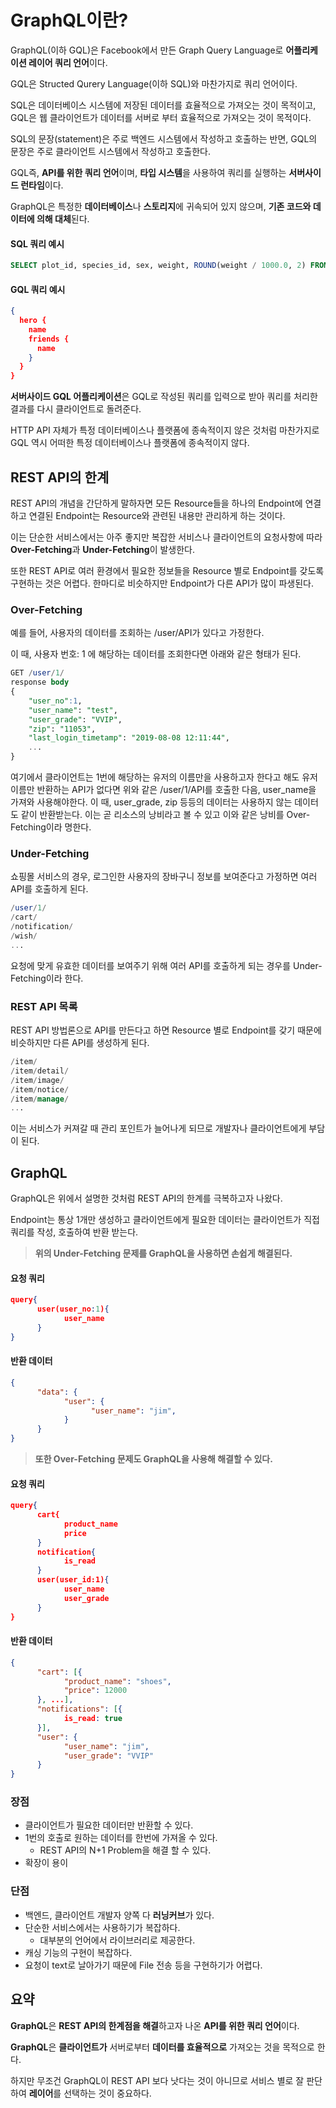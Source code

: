 # GraphQL이란?

GraphQL(이하 GQL)은 Facebook에서 만든 Graph Query Language로 **어플리케이션 레이어 쿼리 언어**이다.

GQL은 Structed Qurery Language(이하 SQL)와 마찬가지로 쿼리 언어이다.

SQL은 데이터베이스 시스템에 저장된 데이터를 효율적으로 가져오는 것이 목적이고,
GQL은 웹 클라이언트가 데이터를 서버로 부터 효율적으로 가져오는 것이 목적이다.

SQL의 문장(statement)은 주로 백엔드 시스템에서 작성하고 호출하는 반면, GQL의 문장은 주로 클라이언트 시스템에서 작성하고 호출한다.

GQL즉, **API를 위한 쿼리 언어**이며, **타입 시스템**을 사용하여 쿼리를 실행하는 **서버사이드 런타임**이다.

GraphQL은 특정한 **데이터베이스**나 **스토리지**에 귀속되어 있지 않으며, **기존 코드와 데이터에 의해 대체**된다.



#### **SQL 쿼리 예시**

```sql
SELECT plot_id, species_id, sex, weight, ROUND(weight / 1000.0, 2) FROM surveys;
```

#### **GQL 쿼리 예시**

```json
{
  hero {
    name
    friends {
      name
    }
  }
}
```

**서버사이드 GQL 어플리케이션**은 GQL로 작성된 쿼리를 입력으로 받아 쿼리를 처리한 결과를 다시 클라이언트로 돌려준다.

HTTP API 자체가 특정 데이터베이스나 플랫폼에 종속적이지 않은 것처럼 마찬가지로 GQL 역시 어떠한 특정 데이터베이스나 플랫폼에 종속적이지 않다.



##  **REST API의 한계**

REST API의 개념을 간단하게 말하자면 모든 Resource들을 하나의 Endpoint에 연결하고 연결된 Endpoint는 Resource와 관련된 내용만 관리하게 하는 것이다.

이는 단순한 서비스에서는 아주 좋지만 복잡한 서비스나 클라이언트의 요청사항에 따라 **Over-Fetching**과 **Under-Fetching**이 발생한다.

또한 REST API로 여러 환경에서 필요한 정보들을 Resource 별로 Endpoint를 갖도록 구현하는 것은 어렵다. 한마디로 비슷하지만 Endpoint가 다른 API가 많이 파생된다.

### **Over-Fetching**

예를 들어, 사용자의 데이터를 조회하는 /user/API가 있다고 가정한다.

이 때, 사용자 번호: 1 에 해당하는 데이터를 조회한다면 아래와 같은 형태가 된다.

```sql
GET /user/1/
response body
{
    "user_no":1,
    "user_name": "test",
    "user_grade": "VVIP",
    "zip": "11053",
    "last_login_timetamp": "2019-08-08 12:11:44",
    ...
}
```

여기에서 클라이언트는 1번에 해당하는 유저의 이름만을 사용하고자 한다고 해도 유저 이름만 반환하는 API가 없다면 위와 같은 /user/1/API를 호출한 다음, user_name을 가져와 사용해야한다. 이 때, user_grade, zip 등등의 데이터는 사용하지 않는 데이터도 같이 반환받는다. 이는 곧 리소스의 낭비라고 볼 수 있고 이와 같은 낭비를 Over-Fetching이라 명한다.

### **Under-Fetching**

쇼핑몰 서비스의 경우, 로그인한 사용자의 장바구니 정보를 보여준다고 가정하면 여러 API를 호출하게 된다.

```sql
/user/1/
/cart/
/notification/
/wish/
...
```

요청에 맞게 유효한 데이터를 보여주기 위해 여러 API를 호출하게 되는 경우를 Under-Fetching이라 한다.

### **REST API 목록**

REST API 방법론으로 API를 만든다고 하면 Resource 별로 Endpoint를 갖기 때문에 비슷하지만 다른 API를 생성하게 된다.

```sql
/item/
/item/detail/
/item/image/
/item/notice/
/item/manage/
...
```

이는 서비스가 커져갈 때 관리 포인트가 늘어나게 되므로 개발자나 클라이언트에게 부담이 된다.

## GraphQL

GraphQL은 위에서 설명한 것처럼 REST API의 한계를 극복하고자 나왔다.

Endpoint는 통상 1개만 생성하고 클라이언트에게 필요한 데이터는 클라이언트가 직접 쿼리를 작성, 호출하여 반환 받는다.

> **위의 Under-Fetching 문제를 GraphQL을 사용하면 손쉽게 해결된다.**

#### **요청 쿼리**

```json
query{
      user(user_no:1){
            user_name  
      }
}
```

#### **반환 데이터**

```json
{
      "data": {
            "user": {
                  "user_name": "jim",
            }
      }
}
```

> **또한 Over-Fetching 문제도 GraphQL을 사용해 해결할 수 있다.**

#### **요청 쿼리**

```json
query{
      cart{
            product_name
            price
      }
      notification{
            is_read
      }
      user(user_id:1){
            user_name
            user_grade
      }
}
```

#### **반환 데이터**

```json
{
      "cart": [{
            "product_name": "shoes",
            "price": 12000
      }, ...],
      "notifications": [{
            is_read: true
      }],
      "user": {
            "user_name": "jim",
            "user_grade": "VVIP"
      }
} 
```

### **장점**

- 클라이언트가 필요한 데이터만 반환할 수 있다.
- 1번의 호출로 원하는 데이터를 한번에 가져올 수 있다.
  - REST API의 N+1 Problem을 해결 할 수 있다.
- 확장이 용이

### **단점**

- 백엔드, 클라이언트 개발자 양쪽 다 **러닝커브**가 있다.
- 단순한 서비스에서는 사용하기가 복잡하다.
  - 대부분의 언어에서 라이브러리로 제공한다.
- 캐싱 기능의 구현이 복잡하다.
- 요청이 text로 날아가기 때문에 File 전송 등을 구현하기가 어렵다.

## **요약**

**GraphQL**은 **REST API의 한계점을 해결**하고자 나온 **API를 위한 쿼리 언어**이다.

**GraphQL**은 **클라이언트가** 서버로부터 **데이터를 효율적으로** 가져오는 것을 목적으로 한다.

하지만 무조건 GraphQL이 REST API 보다 낫다는 것이 아니므로 서비스 별로 잘 판단하여 **레이어**를 선택하는 것이 중요하다.